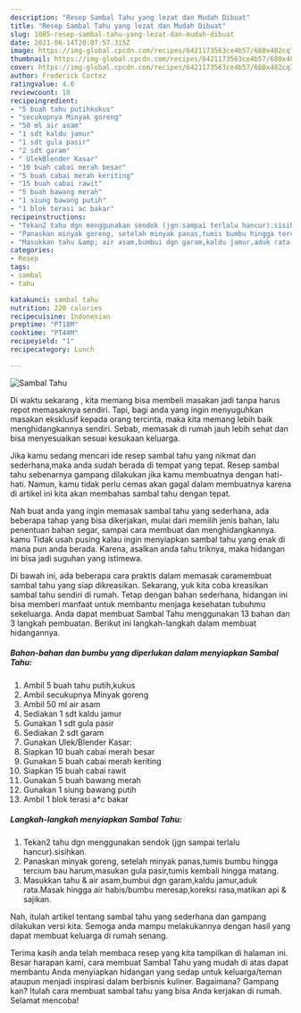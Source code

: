 ```yaml
---
description: "Resep Sambal Tahu yang lezat dan Mudah Dibuat"
title: "Resep Sambal Tahu yang lezat dan Mudah Dibuat"
slug: 1085-resep-sambal-tahu-yang-lezat-dan-mudah-dibuat
date: 2021-06-14T20:07:57.315Z
image: https://img-global.cpcdn.com/recipes/6421173563ce4b57/680x482cq70/sambal-tahu-foto-resep-utama.jpg
thumbnail: https://img-global.cpcdn.com/recipes/6421173563ce4b57/680x482cq70/sambal-tahu-foto-resep-utama.jpg
cover: https://img-global.cpcdn.com/recipes/6421173563ce4b57/680x482cq70/sambal-tahu-foto-resep-utama.jpg
author: Frederick Cortez
ratingvalue: 4.6
reviewcount: 10
recipeingredient:
- "5 buah tahu putihkukus"
- "secukupnya Minyak goreng"
- "50 ml air asam"
- "1 sdt kaldu jamur"
- "1 sdt gula pasir"
- "2 sdt garam"
- " UlekBlender Kasar"
- "10 buah cabai merah besar"
- "5 buah cabai merah keriting"
- "15 buah cabai rawit"
- "5 buah bawang merah"
- "1 siung bawang putih"
- "1 blok terasi ac bakar"
recipeinstructions:
- "Tekan2 tahu dgn menggunakan sendok (jgn sampai terlalu hancur).sisihkan."
- "Panaskan minyak goreng, setelah minyak panas,tumis bumbu hingga tercium bau harum,masukan gula pasir,tumis kembali hingga matang."
- "Masukkan tahu &amp; air asam,bumbui dgn garam,kaldu jamur,aduk rata.Masak hingga air habis/bumbu meresap,koreksi rasa,matikan api &amp; sajikan."
categories:
- Resep
tags:
- sambal
- tahu

katakunci: sambal tahu 
nutrition: 220 calories
recipecuisine: Indonesian
preptime: "PT18M"
cooktime: "PT44M"
recipeyield: "1"
recipecategory: Lunch

---
```



![Sambal Tahu](https://img-global.cpcdn.com/recipes/6421173563ce4b57/680x482cq70/sambal-tahu-foto-resep-utama.jpg)

Di waktu  sekarang , kita memang bisa membeli masakan jadi tanpa harus repot memasaknya sendiri. Tapi, bagi anda yang ingin menyuguhkan masakan eksklusif kepada orang tercinta, maka kita memang lebih baik menghidangkannya sendiri. Sebab, memasak di rumah jauh lebih sehat dan bisa menyesuaikan sesuai kesukaan keluarga.

Jika kamu sedang mencari ide resep sambal tahu yang nikmat dan sederhana,maka anda sudah berada di tempat yang tepat. Resep sambal tahu  sebenarnya gampang dilakukan jika kamu membuatnya dengan hati-hati. Namun, kamu tidak perlu cemas akan gagal dalam membuatnya 
karena di artikel ini kita akan membahas sambal tahu dengan tepat.  



Nah buat anda yang ingin memasak sambal tahu yang sederhana, ada beberapa tahap yang bisa dikerjakan, mulai dari memilih jenis bahan, lalu penentuan bahan segar, sampai cara membuat dan menghidangkannya. kamu Tidak usah pusing kalau ingin menyiapkan sambal tahu yang enak di mana pun anda berada. Karena, asalkan anda  tahu triknya, maka hidangan ini bisa jadi suguhan yang istimewa.

Di bawah ini, ada beberapa cara praktis  dalam memasak caramembuat sambal tahu yang siap dikreasikan. Sekarang, yuk kita coba kreasikan sambal tahu sendiri di rumah. Tetap dengan bahan sederhana, hidangan ini bisa memberi manfaat untuk membantu menjaga kesehatan tubuhmu sekeluarga. Anda dapat membuat Sambal Tahu menggunakan 13 bahan dan 3 langkah pembuatan. Berikut ini langkah-langkah dalam membuat hidangannya.

<!--inarticleads1-->

##### Bahan-bahan dan bumbu yang diperlukan dalam menyiapkan Sambal Tahu:

1. Ambil 5 buah tahu putih,kukus
1. Ambil secukupnya Minyak goreng
1. Ambil 50 ml air asam
1. Sediakan 1 sdt kaldu jamur
1. Gunakan 1 sdt gula pasir
1. Sediakan 2 sdt garam
1. Gunakan  Ulek/Blender Kasar:
1. Siapkan 10 buah cabai merah besar
1. Gunakan 5 buah cabai merah keriting
1. Siapkan 15 buah cabai rawit
1. Gunakan 5 buah bawang merah
1. Gunakan 1 siung bawang putih
1. Ambil 1 blok terasi a*c bakar




<!--inarticleads2-->

##### Langkah-langkah menyiapkan Sambal Tahu:

1. Tekan2 tahu dgn menggunakan sendok (jgn sampai terlalu hancur).sisihkan.
1. Panaskan minyak goreng, setelah minyak panas,tumis bumbu hingga tercium bau harum,masukan gula pasir,tumis kembali hingga matang.
1. Masukkan tahu &amp; air asam,bumbui dgn garam,kaldu jamur,aduk rata.Masak hingga air habis/bumbu meresap,koreksi rasa,matikan api &amp; sajikan.




Nah, itulah artikel tentang  sambal tahu  yang sederhana dan gampang dilakukan versi kita. Semoga anda mampu melakukannya dengan hasil yang dapat membuat keluarga di rumah senang. 

Terima kasih anda telah membaca resep yang kita tampilkan di halaman ini. Besar harapan kami, cara membuat  Sambal Tahu yang mudah di atas dapat membantu Anda menyiapkan hidangan yang sedap untuk keluarga/teman ataupun menjadi inspirasi dalam berbisnis kuliner. Bagaimana? Gampang kan? Itulah cara membuat sambal tahu yang bisa Anda kerjakan di rumah. Selamat mencoba!

